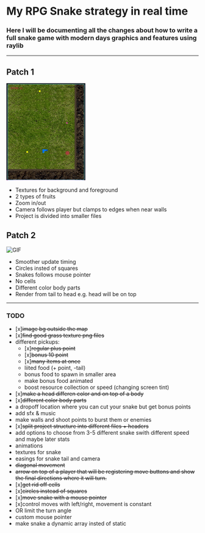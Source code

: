 # My RPG Snake strategy in real time

### Here I will be documenting all the changes about how to write a full snake game with modern days graphics and features using raylib
___
## Patch 1
![GIF](resources/snake1.gif)

+ Textures for background and foreground
+ 2 types of fruits
+ Zoom in/out
+ Camera follows player but clamps to edges when near walls
+ Project is divided into smaller files
## Patch 2
![GIF](resources/snake2.gif)

+ Smoother update timing
+ Circles insted of squares
+ Snakes follows mouse pointer
+ No cells
+ Different color body parts
+ Render from tail to head e.g. head will be on top
---
### **TODO**
- [x]~~image bg outside the map~~
- [x]~~find good grass texture png files~~
- different pickups:
    + [x]~~regular plus point~~
    + [x]~~bonus 10 point~~
    + [x]~~many items at once~~
    + liited food (+ point, -tail)
    + bonus food to spawn in smaller area
    + make bonus food animated
    + boost resource collection or speed (changing screen tint)
- [x]~~make a head differen color and on top of a body~~
- [x]~~different color body parts~~
- a dropoff location where you can cut your snake but get bonus points
- add sfx & music
- make walls and shoot points to burst them or enemies
- [x]~~split project structure into different files + headers~~
- add options to choose from 3-5 different snake swith different speed and maybe later stats
- animations
- textures for snake
- easings for snake tail and camera
- ~~diagonal movement~~
- ~~arrow on top of a player that will be registering move buttons and show the final directions where it will turn.~~
- [x]~~get rid off cells~~
- [x]~~circles instead of squares~~
- [x]~~move snake with a mouse pointer~~
- [x]control moves with left/right, movement is constant
- OR limit the turn angle
- custom mouse pointer
- make snake a dynamic array insted of static